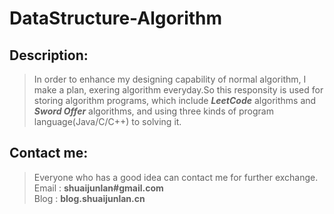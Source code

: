 # DataStructure-Algorithm
## Description:
> In order to enhance my designing capability of normal algorithm, I make a plan, exering algorithm everyday.So this responsity is used for storing algorithm programs, which include ___LeetCode___ algorithms and ___Sword Offer___ algorithms, and using three kinds of program language(Java/C/C++) to solving it.
 
## Contact me:
> Everyone who has a good idea can contact me for further exchange.</br>
> Email : __shuaijunlan#gmail.com__ </br>
> Blog : __blog.shuaijunlan.cn__
